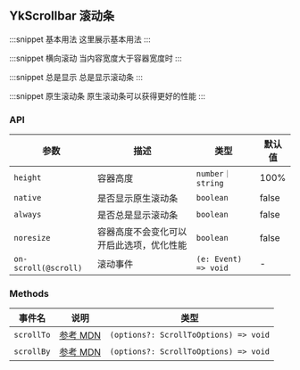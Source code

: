## YkScrollbar 滚动条

:::snippet
基本用法
这里展示基本用法
<ScrollbarPrimary/>
:::

:::snippet
横向滚动
当内容宽度大于容器宽度时
<ScrollbarHorizontal/>
:::

:::snippet
总是显示
总是显示滚动条
<ScrollbarAlways/>
:::

:::snippet
原生滚动条
原生滚动条可以获得更好的性能
<ScrollbarNative/>
:::

### API

| 参数                 | 描述                                     | 类型                 | 默认值 |
| -------------------- | ---------------------------------------- | -------------------- | ------ |
| `height`             | 容器高度                                 | `number｜string`     | 100%   |
| `native`             | 是否显示原生滚动条                       | `boolean`            | false  |
| `always`             | 是否总是显示滚动条                       | `boolean`            | false  |
| `noresize`           | 容器高度不会变化可以开启此选项，优化性能 | `boolean`            | false  |
| `on-scroll(@scroll)` | 滚动事件                                 | `(e: Event) => void` | -      |

### Methods

| 事件名     | 说明                                                                          | 类型                                  |
| ---------- | ----------------------------------------------------------------------------- | ------------------------------------- |
| `scrollTo` | [参考 MDN](https://developer.mozilla.org/zh-CN/docs/Web/API/Element/scrollTo) | `(options?: ScrollToOptions) => void` |
| `scrollBy` | [参考 MDN](https://developer.mozilla.org/zh-CN/docs/Web/API/Element/scrollBy) | `(options?: ScrollToOptions) => void` |
